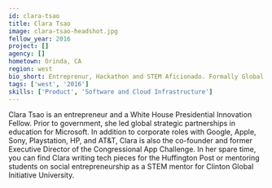 ```yaml
---
id: clara-tsao
title: Clara Tsao
image: clara-tsao-headshot.jpg
fellow_year: 2016
project: []
agency: []
hometown: Orinda, CA
region: west
bio_short: Entreprenur, Hackathon and STEM Aficionado. Formally Global Partners GTM @Microsoft, @Google Technology Policy Fellow
tags: ['west', '2016']
skills: ['Product', 'Software and Cloud Infrastructure']
---
```


Clara Tsao is an entrepreneur and a White House Presidential Innovation Fellow. Prior to government, she led global strategic partnerships in education for Microsoft. In addition to corporate roles with Google, Apple, Sony, Playstation, HP, and AT&T, Clara is also the co-founder and former Executive Director of the Congressional App Challenge. In her spare time, you can find Clara writing tech pieces for the Huffington Post or mentoring students on social entrepreneurship as a STEM mentor for Clinton Global Initiative University.
